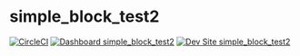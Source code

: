 # simple_block_test2

[![CircleCI](https://circleci.com/gh/greg-1-anderson/simple_block_test2.svg?style=shield)](https://circleci.com/gh/greg-1-anderson/simple_block_test2)
[![Dashboard simple_block_test2](https://img.shields.io/badge/dashboard-simple_block_test2-yellow.svg)](https://dashboard.pantheon.io/sites/ad8e90bc-623e-48aa-a488-14d7d7130ef2#dev/code)
[![Dev Site simple_block_test2](https://img.shields.io/badge/site-simple_block_test2-blue.svg)](http://dev-simple_block_test2.pantheonsite.io/)